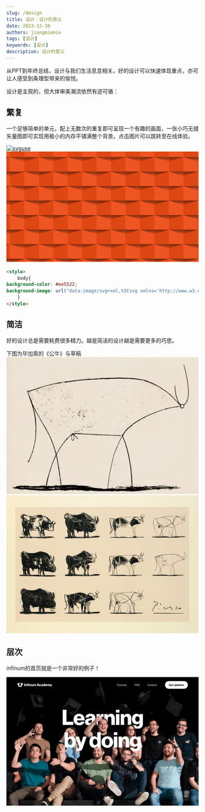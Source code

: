 ```yaml
---
slug: /design
title: 设计：设计的意义
date: 2023-12-30
authors: jiangmiemie
tags: [设计]
keywords: [设计]
description: 设计的意义
---
```


从PPT到年终总结，设计与我们生活息息相关。好的设计可以快速体现重点，亦可让人感受到条理型带来的愉悦。

设计是主观的，但大体审美潮流依然有迹可循：

## 繁复

一个足够简单的单元，配上无数次的重复即可呈现一个有趣的画面，一张小巧无缝矢量图即可实现用极小的内存平铺满整个背景。点击图片可以跳转至在线体验。

[![svguse](/img/2024/protruding-squares.svg)](https://www.svgbackgrounds.com/set/free-svg-backgrounds-and-patterns/)[![svguse](/img/2024/svguse.png)](https://www.svgbackgrounds.com/set/free-svg-backgrounds-and-patterns/)


```html
<style>
    body{
background-color: #ee5522;
background-image: url("data:image/svg+xml,%3Csvg xmlns='http://www.w3.org/2000/svg' width='100' height='100' viewBox='0 0 200 200'%3E%3Cdefs%3E%3ClinearGradient id='a' gradientUnits='userSpaceOnUse' x1='100' y1='33' x2='100' y2='-3'%3E%3Cstop offset='0' stop-color='%23000' stop-opacity='0'/%3E%3Cstop offset='1' stop-color='%23000' stop-opacity='1'/%3E%3C/linearGradient%3E%3ClinearGradient id='b' gradientUnits='userSpaceOnUse' x1='100' y1='135' x2='100' y2='97'%3E%3Cstop offset='0' stop-color='%23000' stop-opacity='0'/%3E%3Cstop offset='1' stop-color='%23000' stop-opacity='1'/%3E%3C/linearGradient%3E%3C/defs%3E%3Cg fill='%23d23d09' fill-opacity='0.6'%3E%3Crect x='100' width='100' height='100'/%3E%3Crect y='100' width='100' height='100'/%3E%3C/g%3E%3Cg fill-opacity='0.5'%3E%3Cpolygon fill='url(%23a)' points='100 30 0 0 200 0'/%3E%3Cpolygon fill='url(%23b)' points='100 100 0 130 0 100 200 100 200 130'/%3E%3C/g%3E%3C/svg%3E");
    }
</style>
```
## 简洁

好的设计总是需要耗费很多精力。越是简洁的设计越是需要更多的巧思。

下图为毕加索的《公牛》与草稿
![cow](/img/2024/cow.webp)
![cow](/img/2024/cow.png)



## 层次

infinum的首页就是一个非常好的例子！

[![academy](/img/showcase/academy.webp)](https://academy.infinum.com)
